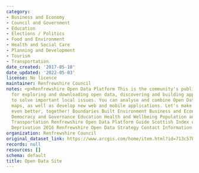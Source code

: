 ```yaml
---
category:
- Business and Economy
- Council and Government
- Education
- Elections / Politics
- Food and Environment
- Health and Social Care
- Planning and Development
- Tourism
- Transportation
date_created: '2017-05-10'
date_updated: '2022-05-03'
license: No licence
maintainer: Renfrewshire Council
notes: <p>Renfrewshire Open Data Platform This is the community's public platform
  for exploring and downloading open data, discovering and building apps, and engaging
  to solve important local issues. You can analyse and combine Open Datasets using
  maps, as well as develop new web and mobile applications. Let's make our great community
  even better, together! Boundaries Built Environment Business and Economy Community
  Democracy and Governance Education Health and Wellbeing Population and Society Tourism
  Transportation Renfrewshire Open Data Platform Guide Scottish Index of Multiple
  Deprivation 2016 Renfrewshire Open Data Strategy Contact Information danny.mcallion@renfrewshire.gov.uk</p>
organization: Renfrewshire Council
original_dataset_link: https://www.arcgis.com/home/item.html?id=713c57b0af4a414783366ad9321e4f91
records: null
resources: []
schema: default
title: Open Data Site
---
```

